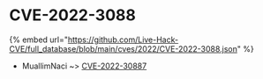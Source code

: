 # CVE-2022-3088
{% embed url="https://github.com/Live-Hack-CVE/full_database/blob/main/cves/2022/CVE-2022-3088.json" %}

* MuallimNaci ~> [CVE-2022-30887](https://www.alice-snow.ru/2022/database/cve-2022-3088/cve-2022-30887-muallimnaci)